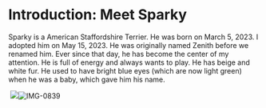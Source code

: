 <html>
  <h1>
    Introduction: Meet Sparky
  </h1>
  <p>
    Sparky is a American Staffordshire Terrier. He was born on March 5, 2023. I adopted him on May 15, 2023. He was originally named Zenith before we renamed him. Ever since that day, he has become the center of my attention. He is full of energy and always wants to play. He has beige and white fur. He used to have bright blue eyes (which are now light green) when he was a baby, which gave him his name.
  </p>
  <img>
  <img src="<a href="https://ibb.co/8sDDrDH"><img src="https://i.ibb.co/jfvvyvS/IMG-0839.jpg" alt="IMG-0839" border="0">
</html>
